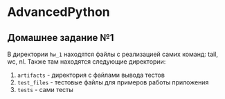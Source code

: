 # AdvancedPython

## Домашнее задание №1

В директории `hw_1` находятся файлы с реализацией самих команд: tail, wc, nl. Также там находятся следующие директории:
1) `artifacts` - директория с файлами вывода тестов
2) `test_files` - тестовые файлы для примеров работы приложения
3) `tests` - сами тесты
